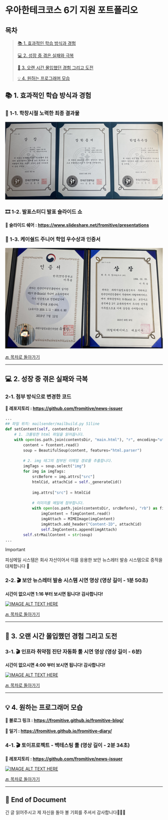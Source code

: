 # 우아한테크코스 6기 지원 포트폴리오

## 목차
> [📚 1. 효과적인 학습 방식과 경험](https://github.com/fromitive/woowahan-tech#-1-%ED%9A%A8%EA%B3%BC%EC%A0%81%EC%9D%B8-%ED%95%99%EC%8A%B5-%EB%B0%A9%EC%8B%9D%EA%B3%BC-%EA%B2%BD%ED%97%98)
>
> [💻 2. 성장 중 겪은 실패와 극복](https://github.com/fromitive/woowahan-tech#-2-%EC%84%B1%EC%9E%A5-%EC%A4%91-%EA%B2%AA%EC%9D%80-%EC%8B%A4%ED%8C%A8%EC%99%80-%EA%B7%B9%EB%B3%B5)
>
> [🚣 3. 오랜 시간 몰입했던 경험 그리고 도전](https://github.com/fromitive/woowahan-tech#-3-%EC%98%A4%EB%9E%9C-%EC%8B%9C%EA%B0%84-%EB%AA%B0%EC%9E%85%ED%96%88%EB%8D%98-%EA%B2%BD%ED%97%98-%EA%B7%B8%EB%A6%AC%EA%B3%A0-%EB%8F%84%EC%A0%84)
>
> [💡 4. 원하는 프로그래머 모습](https://github.com/fromitive/woowahan-tech#-4-%EC%9B%90%ED%95%98%EB%8A%94-%ED%94%84%EB%A1%9C%EA%B7%B8%EB%9E%98%EB%A8%B8-%EB%AA%A8%EC%8A%B5)

## 📚 1. 효과적인 학습 방식과 경험

### 🎉 1-1. 학창시절 노력한 최종 결과물

![학창시절 공부 성과](resource/school.png)

### 🎞️ 1-2. 발표스터디 발표 슬라이드 쇼

**🔗 슬라이드 쉐어 : https://www.slideshare.net/fromitive/presentations**

### 🎉 1-3. 케이쉴드 주니어 학업 우수상과 인증서

![Alt text](resource/k-shield.png)


[🔙 목차로 돌아가기](https://github.com/fromitive/woowahan-tech#%EB%AA%A9%EC%B0%A8)

---

## 💻 2. 성장 중 겪은 실패와 극복

### 2-1. 첨부 방식으로 변경한 코드

**🔗 레포지토리 : https://github.com/fromitive/news-issuer**
``` python
...
## 파일 위치: mailsender/mailbuild.py 51line
def setContent(self, contentsDir):
    # 1. 크롤링한 html 파일을 읽어옵니다.
    with open(os.path.join(contentsDir, "main.html"), "r", encoding="utf-8") as fcontent:  
        content = fcontent.read()
        soup = BeautifulSoup(content, features="html.parser")

        # 2. img 테그의 첨부된 이메일 경로를 추출합니다.
        imgTags = soup.select("img")
        for img in imgTags:
            srcBefore = img.attrs["src"]
            htmlCid, attachCid = self._generateCid()

            img.attrs["src"] = htmlCid

            # 이미지를 메일에 첨부합니다.
            with open(os.path.join(contentsDir, srcBefore), "rb") as fimgContent:
                imgContent = fimgContent.read()
                imgAttach = MIMEImage(imgContent)
                imgAttach.add_header("Content-ID", attachCid)
                self.ImgContents.append(imgAttach)
        self.strMailContent = str(soup)
...
```

> [!IMPORTANT]
> 피싱메일 시스템은 회사 자산이어서 이를 응용한 보안 뉴스레터 발송 시스템으로 증적을 대체합니다 🙏

### 2-2. 🎬 보안 뉴스레터 발송 시스템 시연 영상 (영상 길이 - 1분 50초)

**시간이 없으시면 1:16 부터 보시면 됩니다! 감사합니다!**

[![IMAGE ALT TEXT HERE](http://img.youtube.com/vi/EqdP1rJLXiI/0.jpg)](https://youtu.be/EqdP1rJLXiI)

[🔙 목차로 돌아가기](https://github.com/fromitive/woowahan-tech#%EB%AA%A9%EC%B0%A8)

---

## 🚣 3. 오랜 시간 몰입했던 경험 그리고 도전


### 3-1. 🎬 인프라 취약점 진단 자동화 툴 시연 영상 (영상 길이 - 6분)

**시간이 없으시면 4:00 부터 보시면 됩니다! 감사합니다!**

[![IMAGE ALT TEXT HERE](http://img.youtube.com/vi/fCxAIZc_xj8/0.jpg)](https://youtu.be/fCxAIZc_xj8)

[🔙 목차로 돌아가기](https://github.com/fromitive/woowahan-tech#%EB%AA%A9%EC%B0%A8)

---

## 💡 4. 원하는 프로그래머 모습

**🔗 블로그 링크 : https://fromitive.github.io/fromitive-blog/**

**🔗 일기 : https://fromitive.github.io/fromitive-diary/**

### 4-1. 🎬 토이프로젝트 - 백테스팅 툴 (영상 길이 - 2분 34초)

**🔗 레포지토리 : https://github.com/fromitive/news-issuer**

[![IMAGE ALT TEXT HERE](http://img.youtube.com/vi/8__cC-urP7A/0.jpg)](https://youtu.be/8__cC-urP7A)

[🔙 목차로 돌아가기](https://github.com/fromitive/woowahan-tech#%EB%AA%A9%EC%B0%A8)

---

## 🏁 End of Document

긴 글 읽어주시고 제 자신을 돌아 볼 기회를 주셔서 감사합니다🙇🏻‍♂️